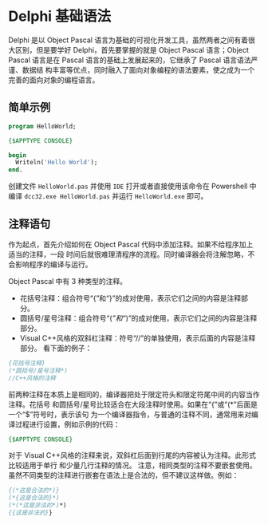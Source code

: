 # Delphi 基础语法

Delphi 是以 Object Pascal 语言为基础的可视化开发工具，虽然两者之间有着很大区别，但是要学好 Delphi，首先要掌握的就是 Object Pascal 语言；Object Pascal 语言是在 Pascal 语言的基础上发展起来的，它继承了 Pascal 语言语法严谨、数据结
构丰富等优点，同时融入了面向对象编程的语法要素，使之成为一个完善的面向对象的编程语言。

## 简单示例

```pascal
program HelloWorld;

{$APPTYPE CONSOLE}

begin
  Writeln('Hello World');
end.
```

创建文件 `HelloWorld.pas` 并使用 `IDE` 打开或者直接使用该命令在 Powershell 中编译 `dcc32.exe HelloWorld.pas` 并运行 `HelloWorld.exe` 即可。

## 注释语句

作为起点，首先介绍如何在 Object Pascal 代码中添加注释。如果不给程序加上适当的注释，一段
时间后就很难理清程序的流程。同时编译器会将注解忽略，不会影响程序的编译与运行。

Object Pascal 中有 3 种类型的注释。
- 花括号注释：组合符号“{”和“}”的成对使用，表示它们之间的内容是注释部分。
- 圆括号/星号注释：组合符号“(*”和“*)”的成对使用，表示它们之间的内容是注释部分。
- Visual C++风格的双斜杠注释：符号“//”的单独使用，表示后面的内容是注释部分。
看下面的例子：

```pascal
{花括号注释} 
(*圆括号/星号注释*) 
//C++风格的注释
```
前两种注释在本质上是相同的，编译器把处于限定符头和限定符尾中间的内容当作注释。花括号
和圆括号/星号比较适合在大段注释时使用。如果在“{”或“(*”后面是一个“$”符号时，表示该句
为一个编译器指令，与普通的注释不同，通常用来对编译过程进行设置，例如示例的代码：
```pascal
{$APPTYPE CONSOLE}
``` 
对于 Visual C++风格的注释来说，双斜杠后面到行尾的内容被认为注释。此形式比较适用于单行
和少量几行注释的情况。
注意，相同类型的注释不要嵌套使用。虽然不同类型的注释进行嵌套在语法上是合法的，但不建议这样做。例如：

```pascal
{(*这是合法的*)} 
(*{这是合法的}*) 
(*(*这是非法的*)*) 
{{这是非法的}} 
```